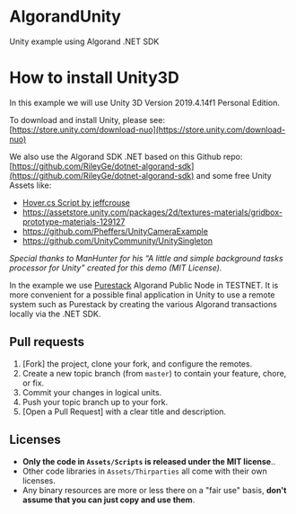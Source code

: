 # AlgorandUnity
 Unity example using Algorand .NET SDK
 
# How to install Unity3D

In this example we will use Unity 3D Version 2019.4.14f1 Personal Edition.

To download and install Unity, please see: [https://store.unity.com/download-nuo](https://store.unity.com/download-nuo)

We also use the Algorand SDK .NET based on this Github repo: [https://github.com/RileyGe/dotnet-algorand-sdk](https://github.com/RileyGe/dotnet-algorand-sdk) and some free Unity Assets like:

* [Hover.cs Script by jeffcrouse](https://gist.github.com/jeffcrouse/b61ace83fbcb6d366589a645ed930cc8) 
* https://assetstore.unity.com/packages/2d/textures-materials/gridbox-prototype-materials-129127
* https://github.com/Pheffers/UnityCameraExample
* https://github.com/UnityCommunity/UnitySingleton

_*Special thanks to ManHunter for his “A little and simple background tasks processor for Unity” created for this demo (MIT License).*_

In the example we use [Purestack](https://www.purestake.com/networks/algorand/) Algorand Public Node in TESTNET. It is more convenient for a possible final application in Unity to use a remote system such as Purestack by creating the various Algorand transactions locally via the .NET SDK.
 
 ## Pull requests

 1. [Fork] the project, clone your fork, and configure the remotes.
 2. Create a new topic branch (from `master`) to contain your feature,
 chore, or fix.
 3. Commit your changes in logical units.
 4. Push your topic branch up to your fork.
 5. [Open a Pull Request] with a clear title and description.
 
 ## Licenses

 - **Only the code in `Assets/Scripts` is released under the MIT license**..
 - Other code libraries in `Assets/Thirparties` all come with their own licenses.
 - Any binary resources are more or less there on a "fair use" basis, **don't assume that you can just copy and use them**.
